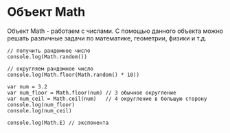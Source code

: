 # Объект Math

Объект Math - работаем с числами. С помощью данного объекта можно решать различные задачи по математике, геометрии, физики и т.д.

    // получить рандомное число
    console.log(Math.random())

    // округляем рандомное число
    console.log(Math.floor(Math.random() * 10))

    var num = 3.2
    var num_floor = Math.floor(num) // 3 обычное округление
    var num_ceil = Math.ceil(num)   // 4 округление в большую сторону
    console.log(num_floor)
    console.log(num_ceil)

    console.log(Math.E) // экспонента
